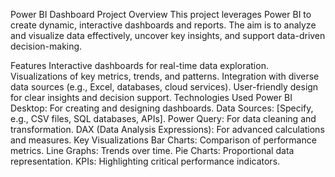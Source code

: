 Power BI Dashboard Project
Overview
This project leverages Power BI to create dynamic, interactive dashboards and reports. The aim is to analyze and visualize data effectively, uncover key insights, and support data-driven decision-making.

Features
Interactive dashboards for real-time data exploration.
Visualizations of key metrics, trends, and patterns.
Integration with diverse data sources (e.g., Excel, databases, cloud services).
User-friendly design for clear insights and decision support.
Technologies Used
Power BI Desktop: For creating and designing dashboards.
Data Sources: [Specify, e.g., CSV files, SQL databases, APIs].
Power Query: For data cleaning and transformation.
DAX (Data Analysis Expressions): For advanced calculations and measures.
Key Visualizations
Bar Charts: Comparison of performance metrics.
Line Graphs: Trends over time.
Pie Charts: Proportional data representation.
KPIs: Highlighting critical performance indicators.
